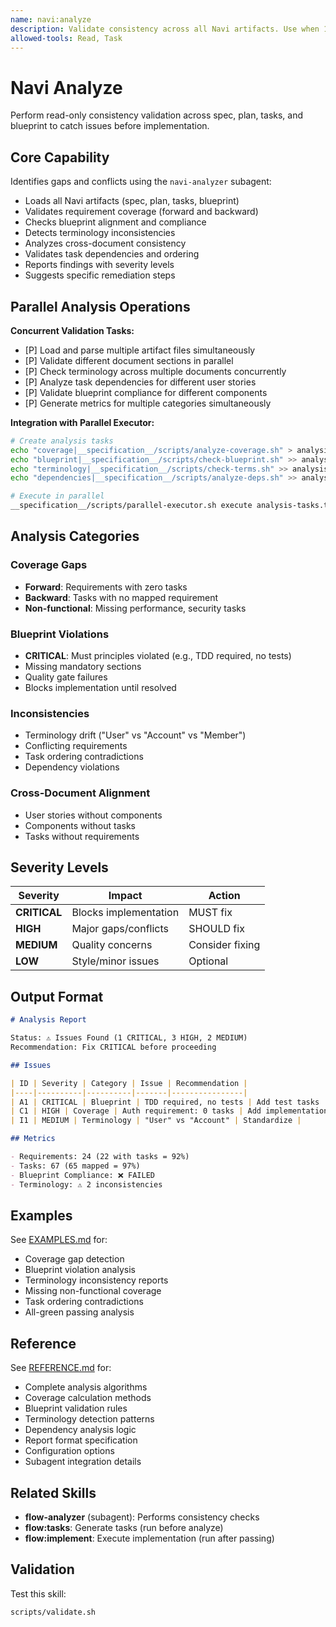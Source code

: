```yaml
---
name: navi:analyze
description: Validate consistency across all Navi artifacts. Use when 1) Before implementation to catch issues early, 2) After spec/plan changes to verify alignment, 3) Team handoffs requiring validation, 4) Detecting missing requirements or tasks, 5) Multi-person teams need consistency checks. Performs read-only analysis and reports gaps/conflicts.
allowed-tools: Read, Task
---
```


# Navi Analyze

Perform read-only consistency validation across spec, plan, tasks, and blueprint to catch issues before implementation.

## Core Capability

Identifies gaps and conflicts using the `navi-analyzer` subagent:
- Loads all Navi artifacts (spec, plan, tasks, blueprint)
- Validates requirement coverage (forward and backward)
- Checks blueprint alignment and compliance
- Detects terminology inconsistencies
- Analyzes cross-document consistency
- Validates task dependencies and ordering
- Reports findings with severity levels
- Suggests specific remediation steps

## Parallel Analysis Operations

**Concurrent Validation Tasks:**
- [P] Load and parse multiple artifact files simultaneously
- [P] Validate different document sections in parallel
- [P] Check terminology across multiple documents concurrently
- [P] Analyze task dependencies for different user stories
- [P] Validate blueprint compliance for different components
- [P] Generate metrics for multiple categories simultaneously

**Integration with Parallel Executor:**
```bash
# Create analysis tasks
echo "coverage|__specification__/scripts/analyze-coverage.sh" > analysis-tasks.txt
echo "blueprint|__specification__/scripts/check-blueprint.sh" >> analysis-tasks.txt
echo "terminology|__specification__/scripts/check-terms.sh" >> analysis-tasks.txt
echo "dependencies|__specification__/scripts/analyze-deps.sh" >> analysis-tasks.txt

# Execute in parallel
__specification__/scripts/parallel-executor.sh execute analysis-tasks.txt
```

## Analysis Categories

### Coverage Gaps
- **Forward**: Requirements with zero tasks
- **Backward**: Tasks with no mapped requirement
- **Non-functional**: Missing performance, security tasks

### Blueprint Violations
- **CRITICAL**: Must principles violated (e.g., TDD required, no tests)
- Missing mandatory sections
- Quality gate failures
- Blocks implementation until resolved

### Inconsistencies
- Terminology drift ("User" vs "Account" vs "Member")
- Conflicting requirements
- Task ordering contradictions
- Dependency violations

### Cross-Document Alignment
- User stories without components
- Components without tasks
- Tasks without requirements

## Severity Levels

| Severity | Impact | Action |
|----------|--------|--------|
| **CRITICAL** | Blocks implementation | MUST fix |
| **HIGH** | Major gaps/conflicts | SHOULD fix |
| **MEDIUM** | Quality concerns | Consider fixing |
| **LOW** | Style/minor issues | Optional |

## Output Format

```markdown
# Analysis Report

Status: ⚠️ Issues Found (1 CRITICAL, 3 HIGH, 2 MEDIUM)
Recommendation: Fix CRITICAL before proceeding

## Issues

| ID | Severity | Category | Issue | Recommendation |
|----|----------|----------|-------|----------------|
| A1 | CRITICAL | Blueprint | TDD required, no tests | Add test tasks |
| C1 | HIGH | Coverage | Auth requirement: 0 tasks | Add implementation |
| I1 | MEDIUM | Terminology | "User" vs "Account" | Standardize |

## Metrics

- Requirements: 24 (22 with tasks = 92%)
- Tasks: 67 (65 mapped = 97%)
- Blueprint Compliance: ❌ FAILED
- Terminology: ⚠️ 2 inconsistencies
```

## Examples

See [EXAMPLES.md](./EXAMPLES.md) for:
- Coverage gap detection
- Blueprint violation analysis
- Terminology inconsistency reports
- Missing non-functional coverage
- Task ordering contradictions
- All-green passing analysis

## Reference

See [REFERENCE.md](./REFERENCE.md) for:
- Complete analysis algorithms
- Coverage calculation methods
- Blueprint validation rules
- Terminology detection patterns
- Dependency analysis logic
- Report format specification
- Configuration options
- Subagent integration details

## Related Skills

- **flow-analyzer** (subagent): Performs consistency checks
- **flow:tasks**: Generate tasks (run before analyze)
- **flow:implement**: Execute implementation (run after passing)

## Validation

Test this skill:
```bash
scripts/validate.sh
```
